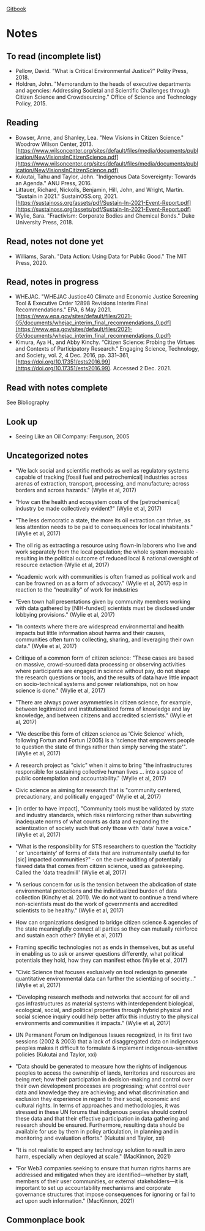 [Gitbook](https://kelsey.gitbook.io/civic-science-fellowship/)

# Notes

## To read (incomplete list)
* Pellow, David. "What is Critical Environmental Justice?" Polity Press, 2018.
* Holdren, John. "Memorandum to the heads of executive departments and agencies: Addressing Societal and Scientific Challenges through Citizen Science and Crowdsourcing." Office of Science and Technology Policy, 2015.

## Reading
* Bowser, Anne, and Shanley, Lea. "New Visions in Citizen Science." Woodrow Wilson Center, 2013. [https://www.wilsoncenter.org/sites/default/files/media/documents/publication/NewVisionsInCitizenScience.pdf](https://www.wilsoncenter.org/sites/default/files/media/documents/publication/NewVisionsInCitizenScience.pdf)
* Kukutai, Tahu and Taylor, John. "Indigenous Data Sovereignty: Towards an Agenda." ANU Press, 2016.
* Littauer, Richard, Nickolls, Benjamin, Hill, John, and Wright, Martin. "Sustain in 2021." SustainOSS.org, 2021. [https://sustainoss.org/assets/pdf/Sustain-In-2021-Event-Report.pdf](https://sustainoss.org/assets/pdf/Sustain-In-2021-Event-Report.pdf)
* Wylie, Sara. "Fractivism: Corporate Bodies and Chemical Bonds." Duke University Press, 2018.

## Read, notes not done yet
* Williams, Sarah. "Data Action: Using Data for Public Good." The MIT Press, 2020.

## Read, notes in progress
* WHEJAC. "WHEJAC Justice40 Climate and Economic Justice Screening Tool & Executive Order 12898 Revisions Interim Final Recommendations." EPA, 6 May 2021. [https://www.epa.gov/sites/default/files/2021-05/documents/whejac_interim_final_recommendations_0.pdf](https://www.epa.gov/sites/default/files/2021-05/documents/whejac_interim_final_recommendations_0.pdf)
* Kimura, Aya H., and Abby Kinchy. “Citizen Science: Probing the Virtues and Contexts of Participatory Research.” Engaging Science, Technology, and Society, vol. 2, 4 Dec. 2016, pp. 331–361, [https://doi.org/10.17351/ests2016.99](https://doi.org/10.17351/ests2016.99). Accessed 2 Dec. 2021.

## Read with notes complete
See Bibliography

## Look up
* Seeing Like an Oil Company: Ferguson, 2005

## Uncategorized notes
* "We lack social and scientific methods as well as regulatory systems capable of tracking [fossil fuel and petrochemical] industries across arenas of extraction, transport, processing, and manufacture; across borders and across hazards." (Wylie et al, 2017)
* "How can the health and ecosystem costs of the [petrochemical] industry be made collectively evident?" (Wylie et al, 2017)
* "The less democratic a state, the more its oil extraction can thrive, as less attention needs to be paid to consequences for local inhabitants." (Wylie et al, 2017)
* The oil rig as extracting a resource using flown-in laborers who live and work separately from the local population; the whole system moveable - resulting in the political outcome of reduced local & national oversight of resource extaction (Wylie et al, 2017)
* "Academic work with communities is often framed as political work and can be frowned on as a form of advocacy." (Wylie et al, 2017) esp in reaction to the "neutrality" of work for industries
* "Even town hall presentations given by community members working with data gathered by [NIH-funded] scientists must be disclosed under lobbying provisions." (Wylie et al, 2017)
* "In contexts where there are widespread environmental and health impacts but little information about harms and their causes, communities often turn to collecting, sharing, and leveraging their own data." (Wylie et al, 2017)
* Critique of a common form of citizen science: "These cases are based on massive, crowd-sourced data processing or observing activities where participants are engaged in science without pay, do not shape the research questions or tools, and the results of data have little impact on socio-technical systems and power relationships, not on how science is done." (Wylie et al, 2017)
* "There are always power asymmetries in citizen science, for example, between legitimized and institutionalized forms of knowledge and lay knowledge, and between citizens and accredited scientists." (Wylie et al, 2017)
* "We describe this form of citizen science as 'Civic Science' which, following Fortun and Fortun (2005) is a 'science that empowers people to question the state of things rather than simply serving the state'". (Wylie et al, 2017)
* A research project as "civic" when it aims to bring "the infrastructures responsible for sustaining collective human lives ... into a space of public contemplation and accountability." (Wylie et al, 2017)
* Civic science as aiming for research that is "community centered, precautionary, and politically engaged" (Wylie et al, 2017)
* [in order to have impact], "Community tools must be validated by state and industry standards, which risks reinforcing rather than subverting inadequate norms of what counts as data and expanding the scientization of society such that only those with 'data' have a voice." (Wylie et al, 2017)
* "What is the responsibility for STS researchers to question the 'facticity ' or 'uncertainty' of forms of data that are instrumentally useful to for [sic] impacted communities?" - on the over-auditing of potentially flawed data that comes from citizen science, used as gatekeeping. Called the 'data treadmill' (Wylie et al, 2017)
* "A serious concern for us is the tension between the abdication of state environmental protections and the individualized burden of data collection (Kinchy et al. 2011). We do not want to continue a trend where non-scientists must do the work of governments and accredited scientists to be healthy." (Wylie et al, 2017)
* How can organizations designed to bridge citizen science & agencies of the state meaningfully connect all parties so they can mutually reinforce and sustain each other? (Wylie et al, 2017)
* Framing specific technologies not as ends in themselves, but as useful in enabling us to ask or answer questions differently, what political potentials they hold, how they can manifest ethos (Wylie et al, 2017)
* "Civic Science that focuses exclusively on tool redesign to generate quantitative environmental data can further the scientizing of society..." (Wylie et al, 2017)
* "Developing research methods and networks that account for oil and gas infrastructures as material systems with interdependent biological, ecological, social, and political properties through hybrid physical and social science inquiry could help better affix this industry to the physical environments and communities it impacts." (Wylie et al, 2017)

* UN Permanent Forum on Indigenous Issues recognized, in its first two sessions (2002 & 2003) that a lack of disaggregated data on indigenous peoples makes it difficult to formulate & implement indigenous-sensitive policies (Kukutai and Taylor, xxi)
* "Data should be generated to measure how the rights of indigenous peoples to access the ownership of lands, territories and resources are being met; how their participation in decision-making and control over their own development processes are progressing; what control over data and knowledge they are achieving; and what discrimination and exclusion they experience in regard to their social, economic and cultural rights. In terms of approaches and methodologies, it was stressed in these UN forums that indigenous peoples should control these data and that their effective participation in data gathering and research should be ensured. Furthermore, resulting data should be available for use by them in policy articulation, in planning and in monitoring and evaluation efforts." (Kukutai and Taylor, xxi)

* "It is not realistic to expect any technology solution to result in zero harm, especially when deployed at scale." (MacKinnon, 2021)
* "For Web3 companies seeking to ensure that human rights harms are addressed and mitigated when they are identified—whether by staff, members of their user communities, or external stakeholders—it is important to set up accountability mechanisms and corporate governance structures that impose consequences for ignoring or fail to act upon such information." (MacKinnon, 2021)

## Commonplace book
